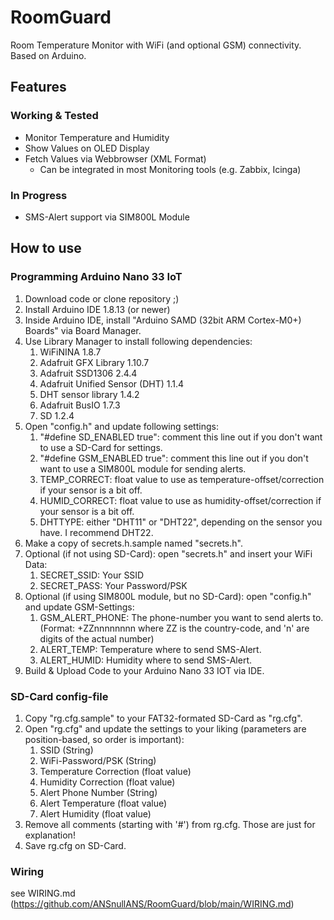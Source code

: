 # RoomGuard
Room Temperature Monitor with WiFi (and optional GSM) connectivity. Based on Arduino.

## Features
### Working & Tested
- Monitor Temperature and Humidity
- Show Values on OLED Display
- Fetch Values via Webbrowser (XML Format)
  - Can be integrated in most Monitoring tools (e.g. Zabbix, Icinga)
### In Progress
- SMS-Alert support via SIM800L Module

## How to use
### Programming Arduino Nano 33 IoT
1. Download code or clone repository ;)
2. Install Arduino IDE 1.8.13 (or newer)
3. Inside Arduino IDE, install "Arduino SAMD (32bit ARM Cortex-M0+) Boards" via Board Manager.
4. Use Library Manager to install following dependencies:
   1. WiFiNINA 1.8.7
   2. Adafruit GFX Library 1.10.7
   3. Adafruit SSD1306 2.4.4
   4. Adafruit Unified Sensor (DHT) 1.1.4
   5. DHT sensor library 1.4.2
   6. Adafruit BusIO 1.7.3
   7. SD 1.2.4
5. Open "config.h" and update following settings:
   1. "#define SD_ENABLED true": comment this line out if you don't want to use a SD-Card for settings.
   2. "#define GSM_ENABLED true": comment this line out if you don't want to use a SIM800L module for sending alerts.
   3. TEMP_CORRECT: float value to use as temperature-offset/correction if your sensor is a bit off.
   4. HUMID_CORRECT: float value to use as humidity-offset/correction if your sensor is a bit off.
   5. DHTTYPE: either "DHT11" or "DHT22", depending on the sensor you have. I recommend DHT22.
6. Make a copy of secrets.h.sample named "secrets.h".
7. Optional (if not using SD-Card): open "secrets.h" and insert your WiFi Data:
   1. SECRET_SSID: Your SSID
   2. SECRET_PASS: Your Password/PSK
8. Optional (if using SIM800L module, but no SD-Card): open "config.h" and update GSM-Settings:
   1. GSM_ALERT_PHONE: The phone-number you want to send alerts to. (Format: +ZZnnnnnnnn where ZZ is the country-code, and 'n' are digits of the actual number)
   2. ALERT_TEMP: Temperature where to send SMS-Alert.
   3. ALERT_HUMID: Humidity where to send SMS-Alert.
9. Build & Upload Code to your Arduino Nano 33 IOT via IDE.

### SD-Card config-file
1. Copy "rg.cfg.sample" to your FAT32-formated SD-Card as "rg.cfg".
2. Open "rg.cfg" and update the settings to your liking (parameters are position-based, so order is important):
   1. SSID (String)
   2. WiFi-Password/PSK (String)
   3. Temperature Correction (float value)
   4. Humidity Correction (float value)
   5. Alert Phone Number (String)
   6. Alert Temperature (float value)
   7. Alert Humidity (float value)
3. Remove all comments (starting with '#') from rg.cfg. Those are just for explanation!
4. Save rg.cfg on SD-Card.

### Wiring
see WIRING.md (https://github.com/ANSnullANS/RoomGuard/blob/main/WIRING.md)
